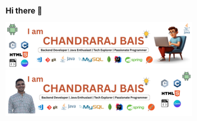 ## Hi there 👋

<!--
**Chandraraj-Bais/Chandraraj-Bais** is a ✨ _special_ ✨ repository because its `README.md` (this file) appears on your GitHub profile.

Here are some ideas to get you started:

- 🔭 I’m currently working on ...
- 🌱 I’m currently learning ...
- 👯 I’m looking to collaborate on ...
- 🤔 I’m looking for help with ...
- 💬 Ask me about ...
- 📫 How to reach me: ...
- 😄 Pronouns: ...
- ⚡ Fun fact: ...
-->

![image alt](https://github.com/Chandraraj-Bais/Chandraraj-Bais/blob/c9611c9717d156db5255057b232cf0768497966b/My%20github%20Profile.png)
![image alt](https://github.com/Chandraraj-Bais/Chandraraj-Bais/blob/3992c3e89aebe2dc1437b35a7efe2e195fada268/Evolution.png)
